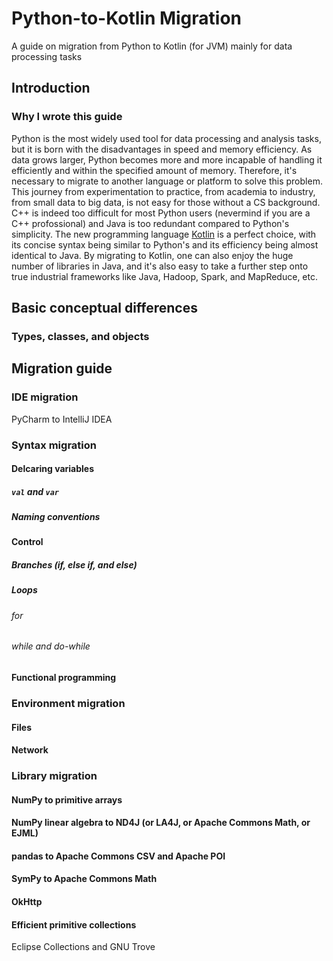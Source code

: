 # Python-to-Kotlin Migration
A guide on migration from Python to Kotlin (for JVM) mainly for data processing tasks
## Introduction
### Why I wrote this guide
Python is the most widely used tool for data processing and analysis tasks, but it is born with the disadvantages in speed and memory efficiency. As data grows larger, Python becomes more and more incapable of handling it efficiently and within the specified amount of memory. Therefore, it's necessary to migrate to another language or platform to solve this problem. This journey from experimentation to practice, from academia to industry, from small data to big data, is not easy for those without a CS background. C++ is indeed too difficult for most Python users (nevermind if you are a C++ profossional) and Java is too redundant compared to Python's simplicity. The new programming language [Kotlin](https://kotlinlang.org/) is a perfect choice, with its concise syntax being similar to Python's and its efficiency being almost identical to Java. By migrating to Kotlin, one can also enjoy the huge number of libraries in Java, and it's also easy to take a further step onto true industrial frameworks like Java, Hadoop, Spark, and MapReduce, etc.
## Basic conceptual differences
### Types, classes, and objects
## Migration guide
### IDE migration
PyCharm to IntelliJ IDEA
### Syntax migration
#### Delcaring variables
##### `val` and `var`
##### Naming conventions
#### Control
##### Branches (if, else if, and else)
##### Loops
###### for
###### while and do-while
#### Functional programming
### Environment migration
#### Files
#### Network
### Library migration
#### NumPy to primitive arrays
#### NumPy linear algebra to ND4J (or LA4J, or Apache Commons Math, or EJML)
#### pandas to Apache Commons CSV and Apache POI
#### SymPy to Apache Commons Math
#### OkHttp
#### Efficient primitive collections
Eclipse Collections and GNU Trove

